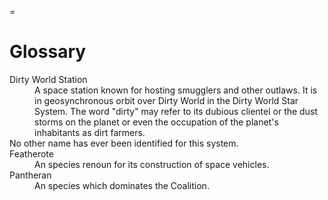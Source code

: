 <glossary>=

# Glossary #

<dl>
<dt>Dirty World Station
</dt>
<dd>A space station known for hosting smugglers and other outlaws. It
is in geosynchronous orbit over Dirty World in the Dirty World Star
System. The word "dirty" may refer to its dubious clientel or the dust
storms on the planet or even the occupation of the planet's inhabitants as dirt farmers.</dd> No other name has ever been
    identified for this system.
	
<dt>	Featherote</dt>
<dd>An species renoun for its construction of space vehicles.</dd>
	
<dt>Pantheran</dt>
<dd>An species which dominates the Coalition.</dd>
</dl>

  ```
